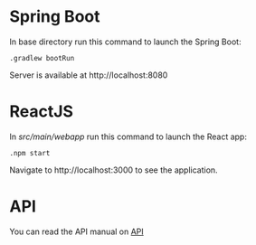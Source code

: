 # Spring Boot
In base directory run this command to launch the Spring Boot:

	.gradlew bootRun
	
Server is available at http://localhost:8080

# ReactJS
In *src/main/webapp* run this command to launch the React app:

	.npm start
	
Navigate to http://localhost:3000 to see the application.

# API
You can read the API manual on [API](https://github.com/Absolutely17/tictactoe/blob/master/API)
